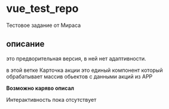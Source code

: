 # vue_test_repo
Тестовое задание от Мираса

## описание
это предворительная версия, в ней нет адаптивности.

в этой ветке Карточка акции это единый компонент который обрабатывает массив обьектов с данными акций из APP

**Возможно каряво описал**

Интерактивность пока отсутствует
